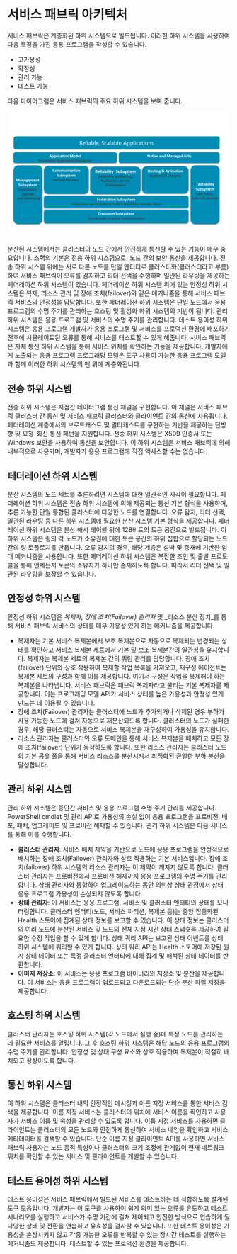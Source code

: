 <properties
   pageTitle="서비스 패브릭 아키텍처 | Microsoft Azure"
   description="서비스 패브릭은 클라우드를 위한 확장 가능하고 안정적이며 쉽게 관리할 수 있는 응용 프로그램을 빌드하는 데 사용되는 분산 시스템 플랫폼입니다. 이 문서에서는 서비스 패브릭의 아키텍처를 보여줍니다."
   services="service-fabric"
   documentationCenter=".net"
   authors="rishirsinha"
   manager="timlt"
   editor="rishirsinha"/>

<tags
   ms.service="service-fabric"
   ms.devlang="dotnet"
   ms.topic="article"
   ms.tgt_pltfrm="NA"
   ms.workload="NA"
   ms.date="06/09/2016"
   ms.author="rsinha"/>

# 서비스 패브릭 아키텍처

서비스 패브릭은 계층화된 하위 시스템으로 빌드됩니다. 이러한 하위 시스템을 사용하여 다음 특징을 가진 응용 프로그램을 작성할 수 있습니다.

* 고가용성
* 확장성
* 관리 가능
* 테스트 가능

다음 다이어그램은 서비스 패브릭의 주요 하위 시스템을 보여 줍니다.

![서비스 패브릭 아키텍처 다이어그램](media/service-fabric-architecture/service-fabric-architecture.png)

분산된 시스템에서는 클러스터의 노드 간에서 안전하게 통신할 수 있는 기능이 매우 중요합니다. 스택의 기본은 전송 하위 시스템으로, 노드 간의 보안 통신을 제공합니다. 전송 하위 시스템 위에는 서로 다른 노드를 단일 엔터티로 클러스터화(클러스터라고 부름)하여 서비스 패브릭이 오류를 감지하고 리더 선택을 수행하며 일관된 라우팅을 제공하는 페더레이션 하위 시스템이 있습니다. 페더레이션 하위 시스템 위에 있는 안정성 하위 시스템은 복제, 리소스 관리 및 장애 조치(failover)와 같은 메커니즘을 통해 서비스 패브릭 서비스의 안정성을 담당합니다. 또한 페더레이션 하위 시스템은 단일 노드에서 응용 프로그램의 수명 주기를 관리하는 호스팅 및 활성화 하위 시스템의 기반이 됩니다. 관리 하위 시스템은 응용 프로그램 및 서비스의 수명 주기를 관리합니다. 테스트 용이성 하위 시스템은 응용 프로그램 개발자가 응용 프로그램 및 서비스를 프로덕션 환경에 배포하기 전후에 시뮬레이트된 오류를 통해 서비스를 테스트할 수 있게 해줍니다. 서비스 패브릭은 자체 통신 하위 시스템을 통해 서비스 위치를 확인하는 기능을 제공합니다. 개발자에게 노출되는 응용 프로그램 프로그래밍 모델은 도구 사용이 가능한 응용 프로그램 모델과 함께 이러한 하위 시스템의 맨 위에 계층화됩니다.

## 전송 하위 시스템
전송 하위 시스템은 지점간 데이터그램 통신 채널을 구현합니다. 이 채널은 서비스 패브릭 클러스터 간 통신 및 서비스 패브릭 클러스터와 클라이언트 간의 통신에 사용됩니다. 페더레이션 계층에서의 브로드캐스트 및 멀티캐스트를 구현하는 기반을 제공하는 단방향 및 요청-회신 통신 패턴을 지원합니다. 전송 하위 시스템은 X509 인증서 또는 Windows 보안을 사용하여 통신을 보안합니다. 이 하위 시스템은 서비스 패브릭에 의해 내부적으로 사용되며, 개발자가 응용 프로그램에 직접 액세스할 수는 없습니다.

## 페더레이션 하위 시스템
분산 시스템의 노드 세트를 추론하려면 시스템에 대한 일관적인 시각이 필요합니다. 페더레이션 하위 시스템은 전송 하위 시스템에 의해 제공되는 통신 기본 형식을 사용하며, 추론 가능한 단일 통합된 클러스터에 다양한 노드를 연결합니다. 오류 탐지, 리더 선택, 일관된 라우팅 등 다른 하위 시스템에 필요한 분산 시스템 기본 형식을 제공합니다. 페더레이션 하위 시스템은 분산 해시 테이블 위에 128비트의 토큰 공간으로 빌드됩니다. 이 하위 시스템은 링의 각 노드가 소유권에 대한 토큰 공간의 하위 집합으로 할당되는 노드 간의 링 토폴로지를 만듭니다. 오류 감지의 경우, 해당 계층은 심박 및 중재에 기반한 임대 메커니즘을 사용합니다. 또한 페더레이션 하위 시스템은 복잡한 조인 및 출발 프로토콜을 통해 언제든지 토큰의 소유자가 하나만 존재하도록 합니다. 따라서 리더 선택 및 일관된 라우팅을 보장할 수 있습니다.

## 안정성 하위 시스템
안정성 하위 시스템은 _복제자_, _장애 조치(Failover) 관리자_ 및 _리소스 분산 장치_를 통해 서비스 패브릭 서비스의 상태를 매우 가용성 있게 하는 메커니즘을 제공합니다.

* 복제자는 기본 서비스 복제본에서 보조 복제본으로 자동으로 복제되는 변경되는 상태를 확인하고 서비스 복제본 세트에서 기본 및 보조 복제본간의 일관성을 유지합니다. 복제자는 복제본 세트의 복제본 간의 쿼럼 관리를 담당합니다. 장애 조치(failover) 단위와 상호 작용하여 복제할 작업 목록을 가져오고, 재구성 에이전트는 복제본 세트의 구성과 함께 이를 제공합니다. 여기서 구성은 작업을 복제해야 하는 복제본을 나타냅니다. 서비스 패브릭은 패브릭 복제자라고 불리는 기본 복제자를 제공합니다. 이는 프로그래밍 모델 API가 서비스 상태를 높은 가용성과 안정성 있게 만드는 데 이용될 수 있습니다.
* 장애 조치(Failover) 관리자는 클러스터에 노드가 추가되거나 삭제된 경우 부하가 사용 가능한 노드에 걸쳐 자동으로 재분산되도록 합니다. 클러스터의 노드가 실패한 경우, 해당 클러스터는 자동으로 서비스 복제본을 재구성하여 가용성을 유지합니다.
* 리소스 관리자는 클러스터의 오류 도메인을 통해 서비스 복제본을 배치하고 모든 장애 조치(failover) 단위가 동작하도록 합니다. 또한 리소스 관리자는 클러스터 노드의 기본 공유 풀을 통해 서비스 리소스를 분산시켜서 최적화된 균일한 부하 분산을 달성합니다.

## 관리 하위 시스템
관리 하위 시스템은 종단간 서비스 및 응용 프로그램 수명 주기 관리를 제공합니다. PowerShell cmdlet 및 관리 API로 가용성의 손실 없이 응용 프로그램을 프로비전, 배포, 패치, 업그레이드 및 프로비전 해제할 수 있습니다. 관리 하위 시스템은 다음 서비스를 통해 이를 수행합니다.

* **클러스터 관리자**: 서비스 배치 제약을 기반으로 노드에 응용 프로그램을 안정적으로 배치하는 장애 조치(Failover) 관리자와 상호 작용하는 기본 서비스입니다. 장애 조치(failover) 하위 시스템의 리소스 관리자는 이 제약이 깨지지 않도록 합니다. 클러스터 관리자는 프로비전에서 프로비전 해제까지 응용 프로그램의 수명 주기를 관리합니다. 상태 관리자와 통합하여 업그레이드하는 동안 의미상 상태 관점에서 상태 응용 프로그램 가용성이 손상되지 않도록 합니다.
* **상태 관리자**: 이 서비스는 응용 프로그램, 서비스 및 클러스터 엔터티의 상태를 모니터링합니다. 클러스터 엔터티(노드, 서비스 파티션, 복제본 등)는 중앙 집중화된 Health 스토어에 집계된 상태 정보를 보고할 수 있습니다. 이 상태 정보는 클러스터의 여러 노드에 분산된 서비스 및 노드의 전체 지정 시간 상태 스냅숏을 제공하여 필요한 수정 작업을 할 수 있게 합니다. 상태 쿼리 API는 보고된 상태 이벤트를 상태 하위 시스템에 쿼리할 수 있게 합니다. 상태 쿼리 API는 Health 스토어에 저장된 원시 상태 데이터 또는 특정 클러스터 엔터티에 대해 집계 및 해석된 상태 데이터를 반환합니다.
* **이미지 저장소**: 이 서비스는 응용 프로그램 바이너리의 저장소 및 분산을 제공합니다. 이 서비스는 응용 프로그램이 업로드되고 다운로드되는 단순 분산 파일 저장을 제공합니다.


## 호스팅 하위 시스템
클러스터 관리자는 호스팅 하위 시스템(각 노드에서 실행 중)에 특정 노드를 관리하는 데 필요한 서비스를 알립니다. 그 후 호스팅 하위 시스템은 해당 노드의 응용 프로그램의 수명 주기를 관리합니다. 안정성 및 상태 구성 요소와 상호 작용하여 복제본이 적절히 배치되고 정상이도록 합니다.

## 통신 하위 시스템
이 하위 시스템은 클러스터 내의 안정적인 메시징과 이름 지정 서비스를 통한 서비스 검색을 제공합니다. 이름 지정 서비스는 클러스터의 위치에 서비스 이름을 확인하고 사용자가 서비스 이름 및 속성을 관리할 수 있도록 합니다. 이름 지정 서비스를 사용하면 클라이언트는 클러스터의 모든 노드와 안전하게 통신하여 서비스 네임을 확인하고 서비스 메타데이터를 검색할 수 있습니다. 단순 이름 지정 클라이언트 API를 사용하면 서비스 패브릭 사용자는 노드 동적 특성이나 클러스터의 크기 조정에 관계없이 현재 네트워크 위치를 확인할 수 있는 서비스 및 클라이언트를 개발할 수 있습니다.

## 테스트 용이성 하위 시스템
테스트 용이성은 서비스 패브릭에서 빌드된 서비스를 테스트하는 데 적합하도록 설계된 도구 모음입니다. 개발자는 이 도구를 사용하여 쉽게 의미 있는 오류를 유도하고 테스트 시나리오를 실행하고 서비스가 수명 기간에 걸쳐 제어되고 안전한 방식으로 연습하게 될 다양한 상태 및 전환을 연습하고 유효성을 검사할 수 있습니다. 또한 테스트 용이성은 가용성을 손상시키지 않고 각종 가능한 오류를 반복할 수 있는 장시간 테스트를 실행하는 메커니즘도 제공합니다. 테스트할 수 있는 프로덕션 환경을 제공합니다.

<!---HONumber=AcomDC_0622_2016-->